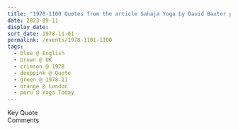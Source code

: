```yaml
---
title: "1978-1100 Quotes from the article Sahaja Yoga by David Baxter published in Yoga Today, Pages 54 and 55, London, UK"
date: 2023-09-11
display_date: 
sort_date: 1978-11-01
permalink: /events/1978-1101-1100
tags:
  - blue @ English
  - brown @ UK
  - crimson @ 1978
  - deeppink @ Quote
  - green @ 1978-11
  - orange @ London
  - peru @ Yoga Today
---
```


<wave-list>
  <list-title color="green" width="75">Key Quote</list-title>
  <list-item color="BlanchedAlmond"  width="200"></list-item>
  <list-item color="Lavender"></list-item>
  <list-item color="BlanchedAlmond"></list-item>
</wave-list>

<br>

<wave-list>
  <list-title color="green" width="75">Comments</list-title>
  <list-item color="BlanchedAlmond"  width="200"></list-item>
  <list-item color="Lavender"></list-item>
  <list-item color="BlanchedAlmond"></list-item>
</wave-list>